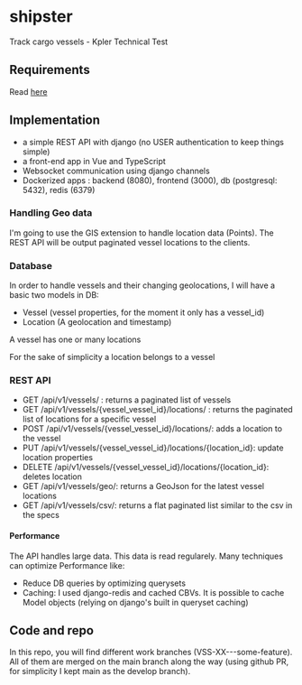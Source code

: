 # shipster
Track cargo vessels - Kpler Technical Test

## Requirements
Read [here](./REQUIREMENTS.md)

## Implementation 
* a simple REST API with django (no USER authentication to keep things simple)
* a front-end app in Vue and TypeScript
* Websocket communication using django channels
* Dockerized apps : backend (8080), frontend (3000), db (postgresql: 5432), redis (6379)

### Handling Geo data
I'm going to use the GIS extension to handle location data (Points). The REST API will be output paginated vessel locations to the clients.

### Database
In order to handle vessels and their changing geolocations, I will have a basic two models in DB: 
* Vessel (vessel properties, for the moment it only has a vessel_id)
* Location (A geolocation and timestamp)

A vessel has one or many locations

For the sake of simplicity a location belongs to a vessel

### REST API
* GET /api/v1/vessels/ : returns a paginated list of vessels
* GET /api/v1/vessels/{vessel_vessel_id}/locations/ : returns the paginated list of locations for a specific vessel 
* POST /api/v1/vessels/{vessel_vessel_id}/locations/: adds a location to the vessel
* PUT  /api/v1/vessels/{vessel_vessel_id}/locations/{location_id}: update location properties
* DELETE /api/v1/vessels/{vessel_vessel_id}/locations/{location_id}: deletes location
* GET /api/v1/vessels/geo/: returns a GeoJson for the latest vessel locations
* GET /api/v1/vessels/csv/: returns a flat paginated list similar to the csv in the specs

#### Performance
The API handles large data. This data is read regularely.
Many techniques can optimize Performance like: 

* Reduce DB queries by optimizing querysets
* Caching: I used django-redis and cached CBVs. It is possible to cache Model objects (relying on django's built in queryset caching)


## Code and repo
In this repo, you will find different work branches (VSS-XX---some-feature). All of them are merged on the main branch along the way (using github PR, for simplicity I kept main as the develop branch).

